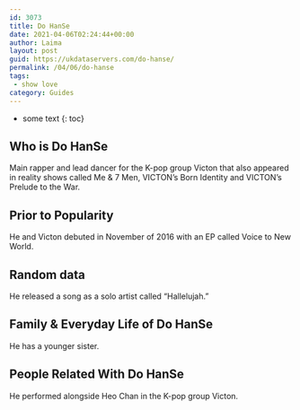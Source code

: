 ```yaml
---
id: 3073
title: Do HanSe
date: 2021-04-06T02:24:44+00:00
author: Laima
layout: post
guid: https://ukdataservers.com/do-hanse/
permalink: /04/06/do-hanse
tags:
 - show love
category: Guides
---
```


* some text
{: toc}


## Who is Do HanSe
                  
                  
                  
Main rapper and lead dancer for the K-pop group Victon that also appeared in reality shows called Me & 7 Men, VICTON&#8217;s Born Identity and VICTON&#8217;s Prelude to the War. 
                  
              
            
              
            
                
                
                
## Prior to Popularity
                  
                  
                  
He and Victon debuted in November of 2016 with an EP called Voice to New World.
                  
              
            
              
            
                
                
                
## Random data
                  
                  
                  
He released a song as a solo artist called &#8220;Hallelujah.&#8221;
                  
              
            
              
            
                
                
                
## Family & Everyday Life of Do HanSe
                  
                  
                  
He has a younger sister.
                  
              
            
              
            
                
                
                
## People Related With Do HanSe
                  
                  
                  
He performed alongside Heo Chan in the K-pop group Victon.
                  
              
            
              
            
                
              
            
              
              
            
            
              
            
          
          
          